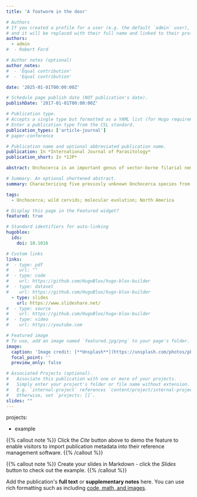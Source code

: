 ```yaml
---
title: 'A footworm in the door'

# Authors
# If you created a profile for a user (e.g. the default `admin` user), write the username (folder name) here
# and it will be replaced with their full name and linked to their profile.
authors:
  - admin
#  - Robert Ford

# Author notes (optional)
author_notes:
#  - 'Equal contribution'
#  - 'Equal contribution'

date: '2025-01-01T00:00:00Z'

# Schedule page publish date (NOT publication's date).
publishDate: '2017-01-01T00:00:00Z'

# Publication type.
# Accepts a single type but formatted as a YAML list (for Hugo requirements).
# Enter a publication type from the CSL standard.
publication_types: ['article-journal']
# paper-conference

# Publication name and optional abbreviated publication name.
publication: In *International Journal of Parasitology*
publication_short: In *IJP*

abstract: Onchocerca is an important genus of vector-borne filarial nematodes that infect both humans and animals worldwide. Many Onchocerca spp., most of medical and veterinary health relevance, are the focus of a variety of diagnostic and molecular research. However, despite the importance of these parasites, there is growing evidence of previously unexplored genetic diversity of these nematodes, particularly among wild ungulate hosts in North America. These understudied parasites prevent us from comprehending the evolutionary history of the genus Onchocerca, monitoring potential One Health threats, and improving our filarioid diagnostic capabilities. In order to fill these knowledge gaps, we identified five uncharacterized Onchocerca lineages and compared them with other well-known filarioid species using single and concatenated gene regions.

# Summary. An optional shortened abstract.
summary: Characterizing five previosly unknown Onchocerca species from wild North American ungulates and evauluating their evolutionary history and historical biogeography.

tags:
  - Onchocerca; wild cervids; molecular evolution; North America

# Display this page in the Featured widget?
featured: true

# Standard identifiers for auto-linking
hugoblox:
  ids:
    doi: 10.1016

# Custom links
links:
#  - type: pdf
#    url: ""
#  - type: code
#    url: https://github.com/HugoBlox/hugo-blox-builder
#  - type: dataset
#    url: https://github.com/HugoBlox/hugo-blox-builder
  - type: slides
    url: https://www.slideshare.net/
#  - type: source
#    url: https://github.com/HugoBlox/hugo-blox-builder
#  - type: video
#    url: https://youtube.com

# Featured image
# To use, add an image named `featured.jpg/png` to your page's folder.
image:
  caption: 'Image credit: [**Unsplash**](https://unsplash.com/photos/pLCdAaMFLTE)'
  focal_point: ''
  preview_only: false

# Associated Projects (optional).
#   Associate this publication with one or more of your projects.
#   Simply enter your project's folder or file name without extension.
#   E.g. `internal-project` references `content/project/internal-project/index.md`.
#   Otherwise, set `projects: []`.
slides: ""
---
```

projects:
  - example

{{% callout note %}}
Click the _Cite_ button above to demo the feature to enable visitors to import publication metadata into their reference management software.
{{% /callout %}}

{{% callout note %}}
Create your slides in Markdown - click the _Slides_ button to check out the example.
{{% /callout %}}

Add the publication's **full text** or **supplementary notes** here. You can use rich formatting such as including [code, math, and images](https://docs.hugoblox.com/content/writing-markdown-latex/).
